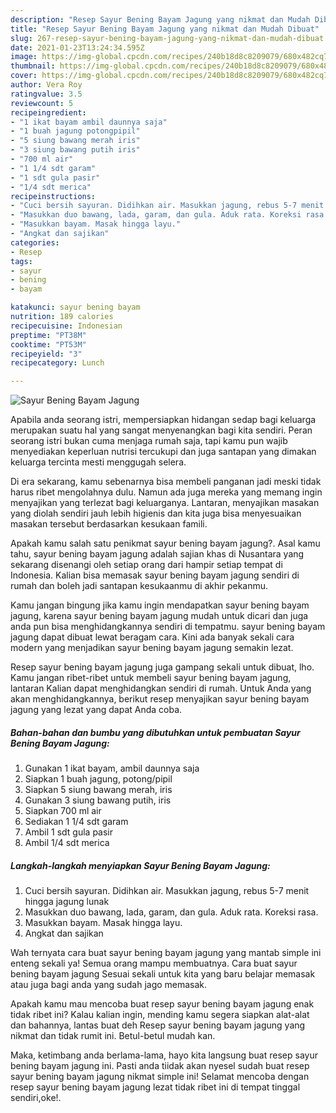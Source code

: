 ```yaml
---
description: "Resep Sayur Bening Bayam Jagung yang nikmat dan Mudah Dibuat"
title: "Resep Sayur Bening Bayam Jagung yang nikmat dan Mudah Dibuat"
slug: 267-resep-sayur-bening-bayam-jagung-yang-nikmat-dan-mudah-dibuat
date: 2021-01-23T13:24:34.595Z
image: https://img-global.cpcdn.com/recipes/240b18d8c8209079/680x482cq70/sayur-bening-bayam-jagung-foto-resep-utama.jpg
thumbnail: https://img-global.cpcdn.com/recipes/240b18d8c8209079/680x482cq70/sayur-bening-bayam-jagung-foto-resep-utama.jpg
cover: https://img-global.cpcdn.com/recipes/240b18d8c8209079/680x482cq70/sayur-bening-bayam-jagung-foto-resep-utama.jpg
author: Vera Roy
ratingvalue: 3.5
reviewcount: 5
recipeingredient:
- "1 ikat bayam ambil daunnya saja"
- "1 buah jagung potongpipil"
- "5 siung bawang merah iris"
- "3 siung bawang putih iris"
- "700 ml air"
- "1 1/4 sdt garam"
- "1 sdt gula pasir"
- "1/4 sdt merica"
recipeinstructions:
- "Cuci bersih sayuran. Didihkan air. Masukkan jagung, rebus 5-7 menit hingga jagung lunak"
- "Masukkan duo bawang, lada, garam, dan gula. Aduk rata. Koreksi rasa."
- "Masukkan bayam. Masak hingga layu."
- "Angkat dan sajikan"
categories:
- Resep
tags:
- sayur
- bening
- bayam

katakunci: sayur bening bayam 
nutrition: 189 calories
recipecuisine: Indonesian
preptime: "PT38M"
cooktime: "PT53M"
recipeyield: "3"
recipecategory: Lunch

---
```



![Sayur Bening Bayam Jagung](https://img-global.cpcdn.com/recipes/240b18d8c8209079/680x482cq70/sayur-bening-bayam-jagung-foto-resep-utama.jpg)

Apabila anda seorang istri, mempersiapkan hidangan sedap bagi keluarga merupakan suatu hal yang sangat menyenangkan bagi kita sendiri. Peran seorang istri bukan cuma menjaga rumah saja, tapi kamu pun wajib menyediakan keperluan nutrisi tercukupi dan juga santapan yang dimakan keluarga tercinta mesti menggugah selera.

Di era  sekarang, kamu sebenarnya bisa membeli panganan jadi meski tidak harus ribet mengolahnya dulu. Namun ada juga mereka yang memang ingin menyajikan yang terlezat bagi keluarganya. Lantaran, menyajikan masakan yang diolah sendiri jauh lebih higienis dan kita juga bisa menyesuaikan masakan tersebut berdasarkan kesukaan famili. 



Apakah kamu salah satu penikmat sayur bening bayam jagung?. Asal kamu tahu, sayur bening bayam jagung adalah sajian khas di Nusantara yang sekarang disenangi oleh setiap orang dari hampir setiap tempat di Indonesia. Kalian bisa memasak sayur bening bayam jagung sendiri di rumah dan boleh jadi santapan kesukaanmu di akhir pekanmu.

Kamu jangan bingung jika kamu ingin mendapatkan sayur bening bayam jagung, karena sayur bening bayam jagung mudah untuk dicari dan juga anda pun bisa menghidangkannya sendiri di tempatmu. sayur bening bayam jagung dapat dibuat lewat beragam cara. Kini ada banyak sekali cara modern yang menjadikan sayur bening bayam jagung semakin lezat.

Resep sayur bening bayam jagung juga gampang sekali untuk dibuat, lho. Kamu jangan ribet-ribet untuk membeli sayur bening bayam jagung, lantaran Kalian dapat menghidangkan sendiri di rumah. Untuk Anda yang akan menghidangkannya, berikut resep menyajikan sayur bening bayam jagung yang lezat yang dapat Anda coba.

<!--inarticleads1-->

##### Bahan-bahan dan bumbu yang dibutuhkan untuk pembuatan Sayur Bening Bayam Jagung:

1. Gunakan 1 ikat bayam, ambil daunnya saja
1. Siapkan 1 buah jagung, potong/pipil
1. Siapkan 5 siung bawang merah, iris
1. Gunakan 3 siung bawang putih, iris
1. Siapkan 700 ml air
1. Sediakan 1 1/4 sdt garam
1. Ambil 1 sdt gula pasir
1. Ambil 1/4 sdt merica




<!--inarticleads2-->

##### Langkah-langkah menyiapkan Sayur Bening Bayam Jagung:

1. Cuci bersih sayuran. Didihkan air. Masukkan jagung, rebus 5-7 menit hingga jagung lunak
1. Masukkan duo bawang, lada, garam, dan gula. Aduk rata. Koreksi rasa.
1. Masukkan bayam. Masak hingga layu.
1. Angkat dan sajikan




Wah ternyata cara buat sayur bening bayam jagung yang mantab simple ini enteng sekali ya! Semua orang mampu membuatnya. Cara buat sayur bening bayam jagung Sesuai sekali untuk kita yang baru belajar memasak atau juga bagi anda yang sudah jago memasak.

Apakah kamu mau mencoba buat resep sayur bening bayam jagung enak tidak ribet ini? Kalau kalian ingin, mending kamu segera siapkan alat-alat dan bahannya, lantas buat deh Resep sayur bening bayam jagung yang nikmat dan tidak rumit ini. Betul-betul mudah kan. 

Maka, ketimbang anda berlama-lama, hayo kita langsung buat resep sayur bening bayam jagung ini. Pasti anda tiidak akan nyesel sudah buat resep sayur bening bayam jagung nikmat simple ini! Selamat mencoba dengan resep sayur bening bayam jagung lezat tidak ribet ini di tempat tinggal sendiri,oke!.


